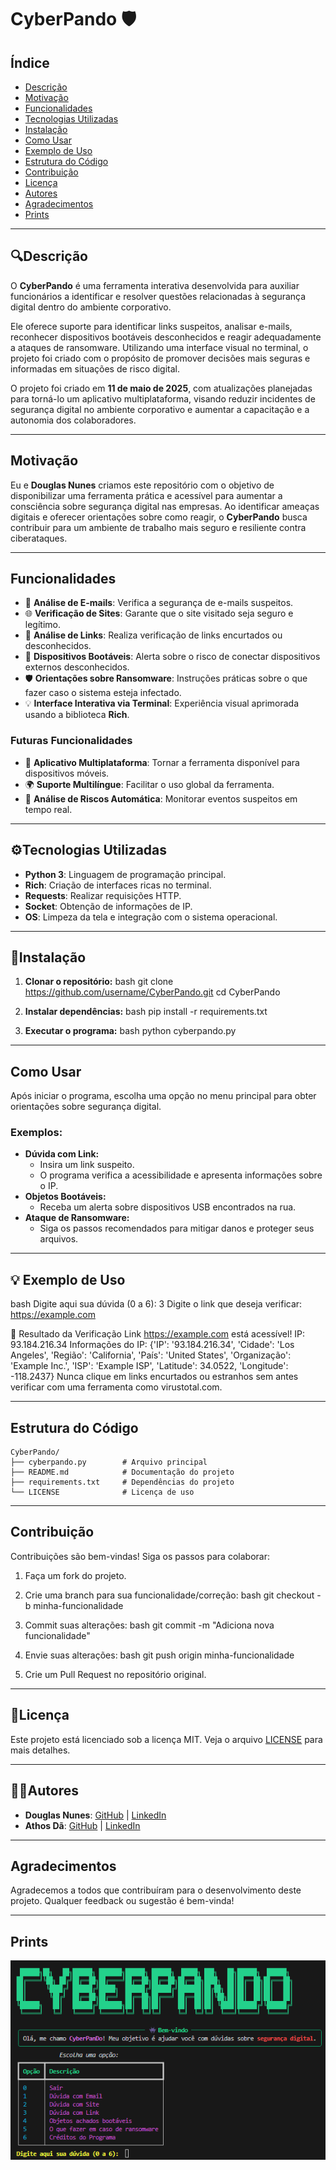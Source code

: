 
# CyberPando 🛡

## Índice
- [Descrição](#descrição)
- [Motivação](#motivação)
- [Funcionalidades](#funcionalidades)
- [Tecnologias Utilizadas](#tecnologias-utilizadas)
- [Instalação](#instalação)
- [Como Usar](#como-usar)
- [Exemplo de Uso](#exemplo-de-uso)
- [Estrutura do Código](#estrutura-do-código)
- [Contribuição](#contribuição)
- [Licença](#licença)
- [Autores](#autores)
- [Agradecimentos](#agradecimentos)
- [Prints](#prints)

---

## 🔍Descrição
O **CyberPando** é uma ferramenta interativa desenvolvida para auxiliar funcionários a identificar e resolver questões relacionadas à segurança digital dentro do ambiente corporativo.

Ele oferece suporte para identificar links suspeitos, analisar e-mails, reconhecer dispositivos bootáveis desconhecidos e reagir adequadamente a ataques de ransomware. Utilizando uma interface visual no terminal, o projeto foi criado com o propósito de promover decisões mais seguras e informadas em situações de risco digital.

O projeto foi criado em **11 de maio de 2025**, com atualizações planejadas para torná-lo um aplicativo multiplataforma, visando reduzir incidentes de segurança digital no ambiente corporativo e aumentar a capacitação e a autonomia dos colaboradores.

---

## Motivação
Eu e **Douglas Nunes** criamos este repositório com o objetivo de disponibilizar uma ferramenta prática e acessível para aumentar a consciência sobre segurança digital nas empresas. Ao identificar ameaças digitais e oferecer orientações sobre como reagir, o **CyberPando** busca contribuir para um ambiente de trabalho mais seguro e resiliente contra ciberataques.

---

## Funcionalidades
- 📧 **Análise de E-mails**: Verifica a segurança de e-mails suspeitos.
- 🌐 **Verificação de Sites**: Garante que o site visitado seja seguro e legítimo.
- 🔗 **Análise de Links**: Realiza verificação de links encurtados ou desconhecidos.
- 💾 **Dispositivos Bootáveis**: Alerta sobre o risco de conectar dispositivos externos desconhecidos.
- 🛡 **Orientações sobre Ransomware**: Instruções práticas sobre o que fazer caso o sistema esteja infectado.
- 💡 **Interface Interativa via Terminal**: Experiência visual aprimorada usando a biblioteca **Rich**.

### Futuras Funcionalidades
- 📱 **Aplicativo Multiplataforma**: Tornar a ferramenta disponível para dispositivos móveis.
- 🌍 **Suporte Multilíngue**: Facilitar o uso global da ferramenta.
- 🔄 **Análise de Riscos Automática**: Monitorar eventos suspeitos em tempo real.

---

## ⚙️Tecnologias Utilizadas
- **Python 3**: Linguagem de programação principal.
- **Rich**: Criação de interfaces ricas no terminal.
- **Requests**: Realizar requisições HTTP.
- **Socket**: Obtenção de informações de IP.
- **OS**: Limpeza da tela e integração com o sistema operacional.

---

## 🚀Instalação
1. **Clonar o repositório:**
   bash
   git clone https://github.com/username/CyberPando.git
   cd CyberPando
   

2. **Instalar dependências:**
   bash
   pip install -r requirements.txt
   

3. **Executar o programa:**
   bash
   python cyberpando.py
   

---

## Como Usar
Após iniciar o programa, escolha uma opção no menu principal para obter orientações sobre segurança digital.

### Exemplos:
- **Dúvida com Link:**
    - Insira um link suspeito.
    - O programa verifica a acessibilidade e apresenta informações sobre o IP.
- **Objetos Bootáveis:**
    - Receba um alerta sobre dispositivos USB encontrados na rua.
- **Ataque de Ransomware:**
    - Siga os passos recomendados para mitigar danos e proteger seus arquivos.

---

## 💡 Exemplo de Uso
bash
Digite aqui sua dúvida (0 a 6): 3
Digite o link que deseja verificar: https://example.com

🔗 Resultado da Verificação
Link https://example.com está acessível!
IP: 93.184.216.34
Informações do IP: {'IP': '93.184.216.34', 'Cidade': 'Los Angeles', 'Região': 'California', 'País': 'United States', 'Organização': 'Example Inc.', 'ISP': 'Example ISP', 'Latitude': 34.0522, 'Longitude': -118.2437}
Nunca clique em links encurtados ou estranhos sem antes verificar com uma ferramenta como virustotal.com.


---

## Estrutura do Código
```
CyberPando/
├── cyberpando.py        # Arquivo principal
├── README.md            # Documentação do projeto
├── requirements.txt     # Dependências do projeto
└── LICENSE              # Licença de uso
```

---

## Contribuição
Contribuições são bem-vindas! Siga os passos para colaborar:

1. Faça um fork do projeto.
2. Crie uma branch para sua funcionalidade/correção:
   bash
   git checkout -b minha-funcionalidade
   
3. Commit suas alterações:
   bash
   git commit -m "Adiciona nova funcionalidade"
   
4. Envie suas alterações:
   bash
   git push origin minha-funcionalidade
   
5. Crie um Pull Request no repositório original.

---

## 📌Licença
Este projeto está licenciado sob a licença MIT. Veja o arquivo [LICENSE](LICENSE) para mais detalhes.

---

## 🧑‍💻Autores
- **Douglas Nunes**: [GitHub](https://github.com/NunesGunnar) | [LinkedIn](https://www.linkedin.com/in/douglas-nunes-0176672a0/)
- **Athos Dã**: [GitHub](https://github.com/panda12332145) | [LinkedIn](https://www.linkedin.com/in/athos-d%C3%A3-boanergis-5585a4288/)

---

## Agradecimentos
Agradecemos a todos que contribuíram para o desenvolvimento deste projeto. Qualquer feedback ou sugestão é bem-vinda!

---

## Prints
![print CLI](./imagem.png)

